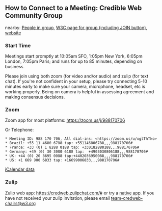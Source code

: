 ## How to Connect to a Meeting: Credible Web Community Group

nearby: [People in group](https://www.w3.org/community/credibility/participants),
[W3C page for group (including JOIN button)](https://www.w3.org/community/credibility/),
[website](https://credweb.org)

### Start Time

Meetings start promptly at 10:05am SFO, 1:05pm New York, 6:05pm London,
7:05pm Paris; and runs for up to 85 minutes, depending on
business.

Please join using both zoom (for video and/or audio) and zulip
(for text chat).  If you're not confident in your setup, please
try connecting 5-10 minutes early to make sure your camera,
microphone, headset, etc is working properly. Being on camera is
helpful in assessing agreement and making consensus decisions.
    
### Zoom

Zoom app for most platforms: <https://zoom.us/j/988170706>

Or Telephone:

    * Meeting ID: 988 170 706, All dial-ins: <https://zoom.us/u/xglThTko>
    * Brazil: +55 11 4680 6788 tap: +551146806788,,,988170706# 
    * France: +33 (0) 1 8288 0188 tap: +330182880188,,,988170706# 
    * Germany: +49 (0) 30 3080 6188 tap:  +4903030806188,,,988170706# 
    * UK: +44 (0) 20 3695 0088 tap:+4402036950088,,,988170706# 
    * US: +1 669 900 6833 tap: +16699006833,,,988170706# 

[iCalendar data](credweb.ics)

### Zulip

Zulip web app: <https://credweb.zulipchat.com/#> or try a [native app](https://zulipchat.com/apps/). If you have not received your zulip invitation, please email <team-credweb-chairs@w3.org>
    

